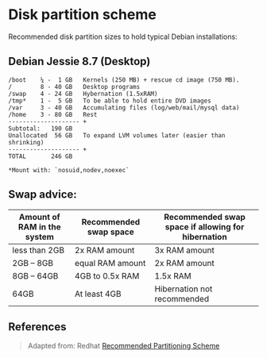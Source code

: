 # Disk partition scheme

Recommended disk partition sizes to hold typical Debian installations:


## Debian Jessie 8.7 (Desktop)

```
/boot    ¼ -  1 GB   Kernels (250 MB) + rescue cd image (750 MB).
/        8 - 40 GB   Desktop programs
/swap    4 - 24 GB   Hybernation (1.5xRAM)
/tmp*    1 -  5 GB   To be able to hold entire DVD images
/var     3 - 40 GB   Accumulating files (log/web/mail/mysql data)
/home    3 - 80 GB   Rest
-------------------- +
Subtotal:   190 GB
Unallocated  56 GB   To expand LVM volumes later (easier than shrinking)
-------------------- +
TOTAL       246 GB
```

```
*Mount with: `nosuid,nodev,noexec`
```

## Swap advice:
|Amount of RAM in the system|Recommended swap space|Recommended swap space if allowing for hibernation|
|---|---|---|
|less than 2GB|2x RAM amount|3x RAM amount|
|2GB – 8GB|equal RAM amount|2x RAM amount|
|8GB – 64GB|4GB to 0.5x RAM|1.5x RAM|
|64GB|At least 4GB|Hibernation not recommended|

## References

> Adapted from: Redhat
> [Recommended Partitioning Scheme][1]


<!-- REFERENCES -->

[1]:https://access.redhat.com/documentation/en-us/red_hat_enterprise_linux/7/html/installation_guide/sect-disk-partitioning-setup-x86#sect-custom-partitioning-x86
